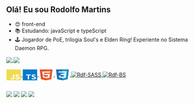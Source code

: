## Olá! Eu sou Rodolfo Martins 
- 😍 front-end 
- 📚 Estudando: javaScript e typeScript
- 🕹️ Jogardor de PoE, trilogia Soul's e Elden Ring! Experiente no Sistema Daemon RPG.

<div>
  <a href="https://github.com/rdfmartins">
  <img height="130em" align="center" src="https://github-readme-stats.vercel.app/api?username=rdfmartins&show_icons=true&theme=dark&include_all_commits=true&count_private=true"/>
  <img height="130em" align="center" src="https://github-readme-stats.vercel.app/api/top-langs/?username=rdfmartins&layout=compact&langs_count=14&theme=dark"/>
</div>

<div style="display: inline_block"><br>
  <img align="center" alt="Rdf-Js" height="30" width="40" src="https://raw.githubusercontent.com/devicons/devicon/master/icons/javascript/javascript-plain.svg">
  <img align="center" alt="Rdf-Ts" height="30" width="40" src="https://raw.githubusercontent.com/devicons/devicon/master/icons/typescript/typescript-plain.svg">
  <img align="center" alt="Rdf-HTML" height="30" width="40" src="https://raw.githubusercontent.com/devicons/devicon/master/icons/html5/html5-original.svg">
  <img align="center" alt="Rdf-CSS" height="30" width="40" src="https://raw.githubusercontent.com/devicons/devicon/master/icons/css3/css3-original.svg">
  <img align="center" alt="Rdf-SASS" height="30" width="40" src="https://cdn.jsdelivr.net/gh/devicons/devicon/icons/sass/sass-original.svg" />
  <img align="center" alt="Rdf-BS" height="30" width="40" src="https://cdn.jsdelivr.net/gh/devicons/devicon/icons/bootstrap/bootstrap-plain.svg" />
</div>
 
##
  
<div>
  <a href="https://instagram.com/b0nquers" target="_blank"><img src="https://img.shields.io/badge/-Instagram-%23E4405F?style=for-the-badge&logo=instagram&logoColor=white" target="_blank"></a>
  <a href ="mailto:bonquers@gmail.com"><img src="https://img.shields.io/badge/Gmail-D14836?style=for-the-badge&logo=gmail&logoColor=white" target="_blank"></a>
  <a href="https://www.linkedin.com/in/rdfmartins/" target="_blank"><img src="https://img.shields.io/badge/-LinkedIn-%230077B5?style=for-the-badge&logo=linkedin&logoColor=white" target="_blank"></a>
   <a href="https://twitter.com/Rodolf0Martins" target="_blank"><img src="https://img.shields.io/badge/twitter-blue?style=for-the-badge&logo=twitter" target="_blank"></a>
</div>
